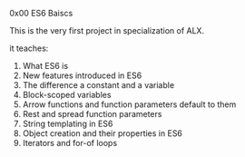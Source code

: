 
0x00 ES6 Baiscs

This is the very first project in specialization of ALX.

it teaches:

1. What ES6 is
2. New features introduced in ES6
3. The difference a constant and a variable
4. Block-scoped variables
5. Arrow functions and function parameters default to them
6. Rest and spread function parameters
7. String templating in ES6
8. Object creation and their properties in ES6
9. Iterators and for-of loops
